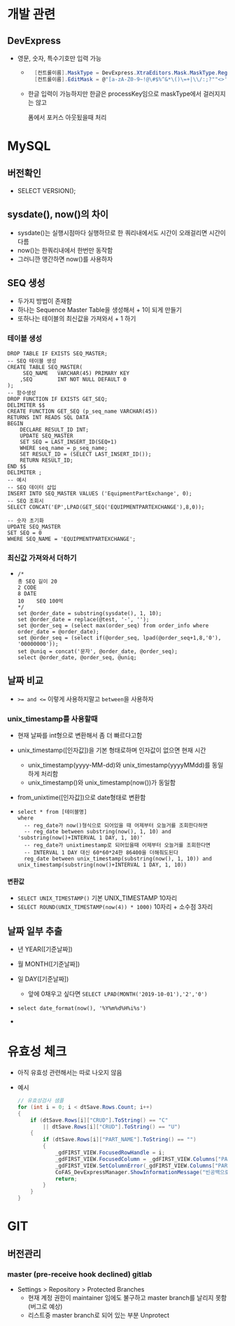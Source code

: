 # 개발 관련

## DevExpress

- 영문, 숫자, 특수기호만 입력 가능
  
	- ```c#
	    [컨트롤이름].MaskType = DevExpress.XtraEditors.Mask.MaskType.RegEx;
	    [컨트롤이름].EditMask = @"[a-zA-Z0-9~!@\#$%^&*\()\=+|\\/:;?""<>']{0,15}";
	    ```
	
	- 한글 입력이 가능하지만 한글은 processKey임으로 maskType에서 걸러지지는 않고
	
	    폼에서 포커스 아웃됬을때 처리


# MySQL

## 버전확인

- SELECT VERSION();

## sysdate(), now()의 차이

- sysdate()는 실행시점마다 실행하므로 한 쿼리내에서도 시간이 오래걸리면 시간이 다름
- now()는 한쿼리내에서 한번만 동작함
- 그러니깐 앵간하면 now()를 사용하자

## SEQ 생성

- 두가지 방법이 존재함
- 하나는 Sequence Master Table을 생성해서  + 1이 되게 만들기
- 또하나는 테이블의 최신값을 가져와서 + 1 하기

### 테이블 생성

```mysql
DROP TABLE IF EXISTS SEQ_MASTER;
-- SEQ 테이블 생성
CREATE TABLE SEQ_MASTER(
	 SEQ_NAME	VARCHAR(45) PRIMARY KEY
    ,SEQ		INT NOT NULL DEFAULT 0 
);
-- 함수생성
DROP FUNCTION IF EXISTS GET_SEQ;
DELIMITER $$
CREATE FUNCTION GET_SEQ (p_seq_name VARCHAR(45))
RETURNS INT READS SQL DATA
BEGIN
	DECLARE RESULT_ID INT;
	UPDATE SEQ_MASTER
	SET SEQ = LAST_INSERT_ID(SEQ+1) 
	WHERE seq_name = p_seq_name;
	SET RESULT_ID = (SELECT LAST_INSERT_ID());
	RETURN RESULT_ID;
END $$
DELIMITER ;
-- 예시
-- SEQ 데이터 삽입
INSERT INTO SEQ_MASTER VALUES ('EquipmentPartExchange', 0);
-- SEQ 조회시
SELECT CONCAT('EP',LPAD(GET_SEQ('EQUIPMENTPARTEXCHANGE'),8,0));

-- 숫자 초기화
UPDATE SEQ_MASTER
SET SEQ = 0
WHERE SEQ_NAME = 'EQUIPMENTPARTEXCHANGE';
```



### 최신값 가져와서 더하기

- ```mysql
  /*
  총 SEQ 길이 20
  2	CODE
  8	DATE
  10	SEQ 100억
  */
  set @order_date = substring(sysdate(), 1, 10);
  set @order_date = replace(@test, '-', '');
  set @order_seq = (select max(order_seq) from order_info where  order_date = @order_date);
  set @order_seq = (select if(@order_seq, lpad(@order_seq+1,8,'0'), '00000000'));
  set @uniq = concat('문자', @order_date, @order_seq);
  select @order_date, @order_seq, @uniq;
  ```



## 날짜 비교

- ```>= and <=``` 이렇게 사용하지말고 ```between```을 사용하자

### unix_timestamp를 사용할때

- 현재 날짜를 int형으로 변환해서 좀 더 빠르다고함

- unix_timestamp([인자값])을 기본 형태로하며 인자값이 없으면 현재 시간

  - unix_timestamp(yyyy-MM-dd)와 unix_timestamp(yyyyMMdd)를 동일하게 처리함
  - unix_timestamp()와 unix_timestamp(now())가 동일함

- from_unixtime([인자값])으로 date형태로 변환함

- ```mysql
  select * from [테이블명]
  where 
  	-- reg_date가 now()형식으로 되어있을 때 어제부터 오늘거를 조회한다하면
  	-- reg_date between substring(now(), 1, 10) and 'substring(now()+INTERVAL 1 DAY, 1, 10)'
  	-- reg_date가 unixtimestamp로 되어있을때 어제부터 오늘거를 조회한다면
  	-- INTERVAL 1 DAY 대신 60*60*24한 86400을 더해줘도된다
  	reg_date between unix_timestamp(substring(now(), 1, 10)) and unix_timestamp(substring(now()+INTERVAL 1 DAY, 1, 10))
  ```


#### 변환값

- ```SELECT UNIX_TIMESTAMP()``` 기본 UNIX_TIMESTAMP 10자리
- ```SELECT ROUND(UNIX_TIMESTAMP(now(4)) * 1000)``` 10자리 + 소수점 3자리

## 날짜 일부 추출

- 년 YEAR([기준날짜])

- 월 MONTH([기준날짜])

- 일 DAY([기준날짜])
  
  - 앞에 0채우고 싶다면 `SELECT LPAD(MONTH('2019-10-01'),'2','0')`
  
- ```mysql
  select date_format(now(), '%Y%m%d%H%i%s')
  ```

- 

# 유효성 체크

- 아직 유효성 관련해서는 따로 나오지 않음

- 예시

  ```c#
  // 유효성검사 샘플
  for (int i = 0; i < dtSave.Rows.Count; i++)
  {
      if (dtSave.Rows[i]["CRUD"].ToString() == "C"
          || dtSave.Rows[i]["CRUD"].ToString() == "U")
      {
          if (dtSave.Rows[i]["PART_NAME"].ToString() == "")
          {
              _gdFIRST_VIEW.FocusedRowHandle = i;
              _gdFIRST_VIEW.FocusedColumn = _gdFIRST_VIEW.Columns["PART_NAME"];
              _gdFIRST_VIEW.SetColumnError(_gdFIRST_VIEW.Columns["PART_NAME"], "한글나옴?");
              CoFAS_DevExpressManager.ShowInformationMessage("빈공백으로 남겨두면 안돼요(추후 언어설정 등록필요)\n숫자만 입력,소수만입력, 글자만입력, 글자길이 등등..");
              return;
          }
      }
  }
  ```

  

# GIT

## 버전관리

### master (pre-receive hook declined) gitlab

- Settings > Repository > Protected Branches
  - 현재 계정 권한이 maintainer 임에도 불구하고 master branch를 날리지 못함(버그로 예상)
  - 리스트중 master branch로 되어 있는 부분 Unprotect